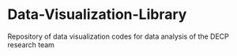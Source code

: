# Data-Visualization-Library
Repository of data visualization codes for data analysis of the DECP research team
